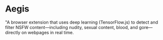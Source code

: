 # Aegis
"A browser extension that uses deep learning (TensorFlow.js) to detect and filter NSFW content—including nudity, sexual content, blood, and gore—directly on webpages in real time.
